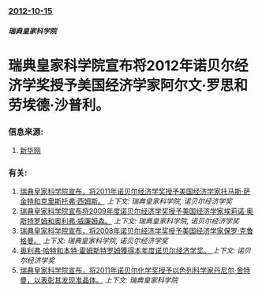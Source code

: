 ### [2012-10-15](/news/2012/10/15/index.md)

##### 瑞典皇家科学院
#  瑞典皇家科学院宣布将2012年诺贝尔经济学奖授予美国经济学家阿尔文·罗思和劳埃德·沙普利。




### 信息来源:

1. [新华网](http://news.xinhuanet.com/photo/2012-10/15/c_123825815.htm)

### 有关:

1. [瑞典皇家科学院宣布，将2011年诺贝尔经济学奖授予美国经济学家托马斯·萨金特和克里斯托弗·西姆斯。](/news/2011/10/10/瑞典皇家科学院宣布-将2011年诺贝尔经济学奖授予美国经济学家托马斯-萨金特和克里斯托弗-西姆斯.md) _上下文: 瑞典皇家科学院, 诺贝尔经济学奖_
2. [ 瑞典皇家科学院宣布将2009年度诺贝尔经济学奖授予美国经济学家埃莉诺·奥斯特罗姆和奥利弗·威廉姆森。](/news/2009/10/12/瑞典皇家科学院宣布将2009年度诺贝尔经济学奖授予美国经济学家埃莉诺-奥斯特罗姆和奥利弗-威廉姆森.md) _上下文: 瑞典皇家科学院, 诺贝尔经济学奖_
3. [瑞典皇家科学院宣布，将2008年诺贝尔经济学奖授予美国经济学家保罗·克鲁格曼。](/news/2008/10/13/瑞典皇家科学院宣布-将2008年诺贝尔经济学奖授予美国经济学家保罗-克鲁格曼.md) _上下文: 瑞典皇家科学院, 诺贝尔经济学奖_
4. [奥利弗·哈特和本特·霍姆斯特罗姆獲得本年度诺贝尔经济学奖。 ](/news/2016/10/10/奥利弗-哈特和本特-霍姆斯特罗姆獲得本年度诺贝尔经济学奖.md) _上下文: 诺贝尔经济学奖_
5. [瑞典皇家科学院宣布，将2011年诺贝尔化学奖授予以色列科学家丹尼尔·舍特曼，以表彰其发现准晶体。](/news/2011/10/5/瑞典皇家科学院宣布-将2011年诺贝尔化学奖授予以色列科学家丹尼尔-舍特曼-以表彰其发现准晶体.md) _上下文: 瑞典皇家科学院_
